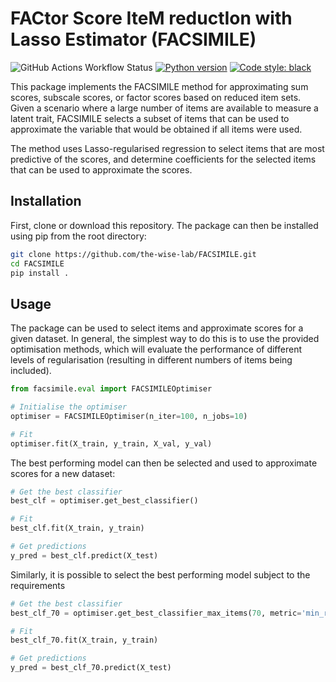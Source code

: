 # FACtor Score IteM reductIon with Lasso Estimator (FACSIMILE)

![GitHub Actions Workflow Status](https://img.shields.io/github/actions/workflow/status/the-wise-lab/FACSIMILE/python-app.yml)
[![Python version](https://img.shields.io/badge/Python-3.10-3776AB.svg?style=flat&logo=python&logoColor=white)]((https://www.python.org/))
[![Code style: black](https://img.shields.io/badge/code%20style-black-000000.svg)](https://github.com/psf/black)



This package implements the FACSIMILE method for approximating sum scores, subscale scores, or factor scores based on reduced item sets. Given a scenario where a large number of items are available to measure a latent trait, FACSIMILE selects a subset of items that can be used to approximate the variable that would be obtained if all items were used.

The method uses Lasso-regularised regression to select items that are most predictive of the scores, and determine coefficients for the selected items that can be used to approximate the scores.

## Installation

First, clone or download this repository. The package can then be installed using pip from the root directory:

```bash
git clone https://github.com/the-wise-lab/FACSIMILE.git
cd FACSIMILE
pip install .
```

## Usage

The package can be used to select items and approximate scores for a given dataset. In general, the simplest way to do this is to use the provided optimisation methods, which will evaluate the performance of different levels of regularisation (resulting in different numbers of items being included).

```python
from facsimile.eval import FACSIMILEOptimiser

# Initialise the optimiser
optimiser = FACSIMILEOptimiser(n_iter=100, n_jobs=10)

# Fit 
optimiser.fit(X_train, y_train, X_val, y_val)

```

The best performing model can then be selected and used to approximate scores for a new dataset:

```python
# Get the best classifier
best_clf = optimiser.get_best_classifier()

# Fit
best_clf.fit(X_train, y_train)

# Get predictions
y_pred = best_clf.predict(X_test)
```

Similarly, it is possible to select the best performing model subject to the requirements

```python
# Get the best classifier
best_clf_70 = optimiser.get_best_classifier_max_items(70, metric='min_r2')

# Fit
best_clf_70.fit(X_train, y_train)

# Get predictions
y_pred = best_clf_70.predict(X_test)

```
